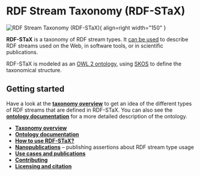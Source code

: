 # RDF Stream Taxonomy (RDF-STaX)

![RDF Stream Taxonomy (RDF-STaX)](assets/logo_color.svg){ align=right width="150" }

**RDF-STaX** is a taxonomy of RDF stream types. It [can be used](use-it.md) to describe RDF streams used on the Web, in software tools, or in scientific publications.

RDF-STaX is modeled as an [OWL 2 ontology](ontology.md), using [SKOS](https://www.w3.org/TR/skos-reference/) to define the taxonomical structure.

## Getting started

Have a look at the **[taxonomy overview](taxonomy.md)** to get an idea of the different types of RDF streams that are defined in RDF-STaX. You can also see the **[ontology documentation](ontology.md)** for a more detailed description of the ontology.

- **[Taxonomy overview](taxonomy.md)**
- **[Ontology documentation](ontology.md)**
- **[How to use RDF-STaX?](use-it.md)**
- **[Nanopublications](nanopubs.md)** – publishing assertions about RDF stream type usage
- **[Use cases and publications](uses.md)**
- **[Contributing](contributing.md)**
- **[Licensing and citation](licensing.md)**

